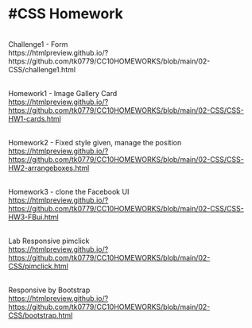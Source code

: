 #CSS Homework
============
<br/>
Challenge1 - Form <br/>
https://htmlpreview.github.io/?https://github.com/tk0779/CC10HOMEWORKS/blob/main/02-CSS/challenge1.html <br/><br/>

Homework1 - Image Gallery Card <br/>
https://htmlpreview.github.io/?https://github.com/tk0779/CC10HOMEWORKS/blob/main/02-CSS/CSS-HW1-cards.html  <br/><br/>

Homework2 - Fixed style given, manage the position <br/>
https://htmlpreview.github.io/?https://github.com/tk0779/CC10HOMEWORKS/blob/main/02-CSS/CSS-HW2-arrangeboxes.html <br/><br/>

Homework3 - clone the Facebook UI <br/>
https://htmlpreview.github.io/?https://github.com/tk0779/CC10HOMEWORKS/blob/main/02-CSS/CSS-HW3-FBui.html<br/><br/>

Lab Responsive pimclick <br/>
https://htmlpreview.github.io/?https://github.com/tk0779/CC10HOMEWORKS/blob/main/02-CSS/pimclick.html </br><br/>

Responsive by Bootstrap <br/>
https://htmlpreview.github.io/?https://github.com/tk0779/CC10HOMEWORKS/blob/main/02-CSS/bootstrap.html
